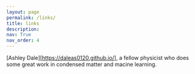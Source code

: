 ```yaml
---
layout: page
permalink: /links/
title: links
description:
nav: True
nav_order: 4
---
```


[Ashley Dale][https://daleas0120.github.io/], a fellow physicist who does some great work in condensed matter and macine learning. 
